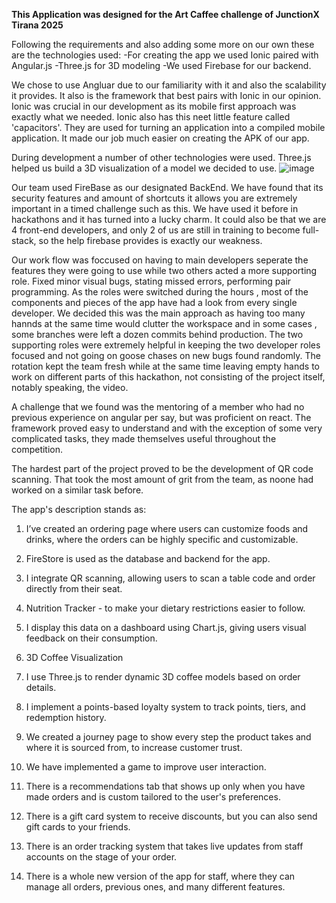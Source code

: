 **This Application was designed for the Art Caffee challenge of JunctionX Tirana 2025**

Following the requirements and also adding some more on our  own these are the technologies used:
-For creating the app we used Ionic paired with Angular.js 
-Three.js for 3D modeling
-We used Firebase for our backend.

We chose to use Angluar due to our familiarity with it and also the scalability it provides. It also is the framework that best pairs with Ionic in our opinion. Ionic was crucial in our development as its mobile first approach was exactly what we needed. Ionic also 
has this neet little feature called 'capacitors'. They are used for turning an application into a compiled mobile application. It made our job much easier on creating the APK of our app. 

During development a number of other technologies were used. Three.js helped us build a 3D visualization of a model we decided to use.
![image](https://github.com/user-attachments/assets/e51dfecb-9174-402b-8043-23bfc4fe75d3)

Our team used  FireBase as our designated BackEnd. We have found that its security features and amount of shortcuts it allows you are extremely important in a timed challenge  such as this. We have used it before in hackathons and it has turned into a lucky charm.
It could also be that we are 4 front-end developers, and only 2 of us are still in training to become full-stack, so the help firebase provides is exactly our weakness.

Our work flow was foccused on having to main developers seperate the features they were going to use while two others acted a more supporting role. Fixed minor visual bugs, stating missed errors, performing pair programming. As the roles were switched during the hours , most of the components and pieces of the app have had a look from every single developer. We decided this was the main approach as having too many hannds at the same time would clutter the workspace and in some cases , some branches were left a dozen commits behind 
production. The two supporting roles were extremely helpful in keeping the two developer roles focused and not going on goose chases on new bugs found randomly. The rotation kept the team fresh while at the same time leaving empty hands to work on different parts of 
this hackathon, not consisting of the project itself, notably speaking, the video.

A challenge that we found was the mentoring of a member who had no previous experience on angular per say, but was proficient on react. The framework proved easy to understand and with the exception of some very complicated tasks, they made themselves useful throughout the 
competition.

The hardest part of the project proved to be the development of QR code scanning. That took the most amount of grit from the team, as noone had worked on a similar task before.

The app's description stands as: 
1. I’ve created an ordering page where users can customize foods and drinks, where the orders can be highly specific and customizable.

2. FireStore is used as the database and backend for the app.

3. I integrate QR scanning, allowing users to scan a table code and order directly from their seat.

4. Nutrition Tracker - to make your dietary restrictions easier to follow.

5. I display this data on a dashboard using Chart.js, giving users visual feedback on their consumption.

6. 3D Coffee Visualization

7. I use Three.js to render dynamic 3D coffee models based on order details.

8. I implement a points-based loyalty system to track points, tiers, and redemption history.

9. We created a journey page to show every step the product takes and where it is sourced from, to increase customer trust.

10. We have implemented a game to improve user interaction.

11. There is a recommendations tab that shows up only when you have made orders and is custom tailored to the user's preferences.

12. There is a gift card system to receive discounts, but you can also send gift cards to your friends.

13. There is an order tracking system that takes live updates from staff accounts on the stage of your order.

14. There is a whole new version of the app for staff, where they can manage all orders, previous ones, and many different features.
